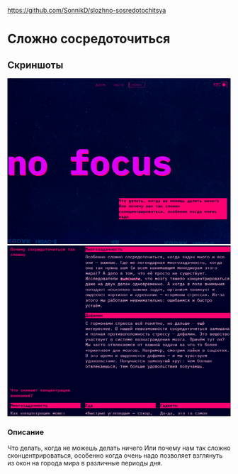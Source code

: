 https://github.com/SonnikD/slozhno-sosredotochitsya

# Сложно сосредоточиться

## Скриншоты

![Шапка сайта](./screenshot_1.png)
![Контент сайта](./screenshot_2.png)

### Описание

Что делать, когда не можешь делать ничего
Или почему нам так сложно сконцентрироваться, особенно когда очень надо позволяет взглянуть из окон на города мира в различные периоды дня.
